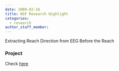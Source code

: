 ```yaml
---
date: 2009-02-16
title: NSF Research Highlight
categories:
  - research
author_staff_member: 
---
```


Extracting Reach Direction from EEG Before the Reach

### Project

Check [here](http://www.igert.org/highlights/16.html)
